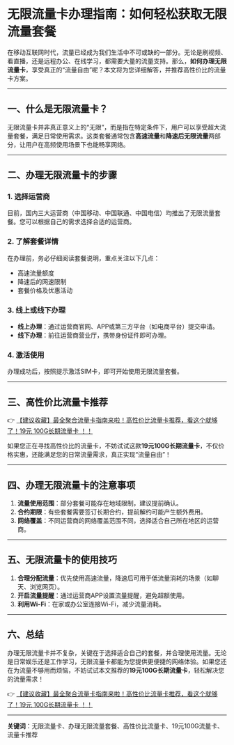 # 无限流量卡办理指南：如何轻松获取无限流量套餐

在移动互联网时代，流量已经成为我们生活中不可或缺的一部分。无论是刷视频、看直播，还是远程办公、在线学习，都需要大量的流量支持。那么，**如何办理无限流量卡**，享受真正的“流量自由”呢？本文将为您详细解答，并推荐高性价比的流量卡方案。

---

## 一、什么是无限流量卡？

无限流量卡并非真正意义上的“无限”，而是指在特定条件下，用户可以享受超大流量套餐，满足日常使用需求。这类套餐通常包含**高速流量**和**降速后无限流量**两部分，让用户在高频使用场景下也能畅享网络。

---

## 二、办理无限流量卡的步骤

### 1. 选择运营商
目前，国内三大运营商（中国移动、中国联通、中国电信）均推出了无限流量套餐。您可以根据自己的需求选择合适的运营商。

### 2. 了解套餐详情
在办理前，务必仔细阅读套餐说明，重点关注以下几点：
- 高速流量额度
- 降速后的网速限制
- 套餐价格及优惠活动

### 3. 线上或线下办理
- **线上办理**：通过运营商官网、APP或第三方平台（如电商平台）提交申请。
- **线下办理**：前往运营商营业厅，携带身份证件即可办理。

### 4. 激活使用
办理成功后，按照提示激活SIM卡，即可开始使用无限流量套餐。

---

## 三、高性价比流量卡推荐

👉 [【建议收藏】最全聚合流量卡指南来啦！高性价比流量卡推荐，看这个就够了！19元 100G长期流量卡 ！！](https://bit.ly/Liuliangka)

如果您正在寻找高性价比的流量卡，不妨试试这款**19元100G长期流量卡**，不仅价格实惠，还能满足您的日常流量需求，真正实现“流量自由”！

---

## 四、办理无限流量卡的注意事项

1. **流量使用范围**：部分套餐可能存在地域限制，建议提前确认。
2. **合约期限**：有些套餐需要签订长期合约，提前解约可能产生额外费用。
3. **网络覆盖**：不同运营商的网络覆盖范围不同，选择适合自己所在地区的运营商。

---

## 五、无限流量卡的使用技巧

1. **合理分配流量**：优先使用高速流量，降速后可用于低流量消耗的场景（如聊天、浏览网页）。
2. **开启流量提醒**：通过运营商APP设置流量提醒，避免超额使用。
3. **利用Wi-Fi**：在家或办公室连接Wi-Fi，减少流量消耗。

---

## 六、总结

办理无限流量卡并不复杂，关键在于选择适合自己的套餐，并合理使用流量。无论是日常娱乐还是工作学习，无限流量卡都能为您提供更便捷的网络体验。如果您还在为流量不够用而烦恼，不妨试试本文推荐的**19元100G长期流量卡**，轻松解决您的流量需求！

👉 [【建议收藏】最全聚合流量卡指南来啦！高性价比流量卡推荐，看这个就够了！19元 100G长期流量卡 ！！](https://bit.ly/Liuliangka)

---

**关键词**：无限流量卡、办理无限流量套餐、高性价比流量卡、19元100G流量卡、流量卡推荐
